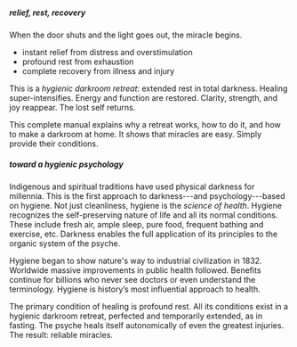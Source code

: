 <!---->
##### relief, rest, recovery

When the door shuts and the light goes out, the miracle begins.

- instant relief from distress and overstimulation
- profound rest from exhaustion
- complete recovery from illness and injury

This is a _hygienic darkroom retreat_: extended rest in total darkness. Healing super-intensifies. Energy and function are restored. Clarity, strength, and joy reappear. The lost self returns.

This complete manual explains why a retreat works, how to do it, and how to make a darkroom at home. It shows that miracles are easy. Simply provide their conditions.

##### toward a hygienic psychology

Indigenous and spiritual traditions have used physical darkness for millennia. This is the first approach to darkness---and psychology---based on hygiene. Not just cleanliness, hygiene is the _science of health_. Hygiene recognizes the self-preserving nature of life and all its normal conditions. These include fresh air, ample sleep, pure food, frequent bathing and exercise, etc. Darkness enables the full application of its principles to the organic system of the psyche.

Hygiene began to show nature's way to industrial civilization in 1832. Worldwide massive improvements in public health followed. Benefits continue for billions who never see doctors or even understand the terminology. Hygiene is history’s most influential approach to health. 

The primary condition of healing is profound rest. All its conditions exist in a hygienic darkroom retreat, perfected and temporarily extended, as in fasting. The psyche heals itself autonomically of even the greatest injuries. The result: reliable miracles.
